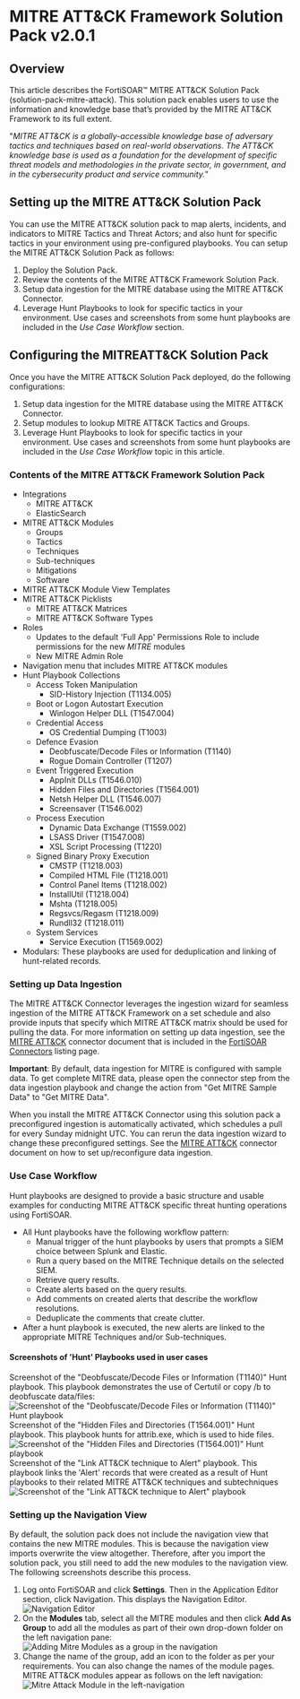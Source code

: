 
# MITRE ATT&CK Framework Solution Pack v2.0.1

## Overview

This article describes the FortiSOAR™ MITRE ATT&CK Solution Pack (solution-pack-mitre-attack). This solution pack enables users to use the information and knowledge base that’s provided by the MITRE ATT&CK Framework to its full extent. 

"*MITRE ATT&CK is a globally-accessible knowledge base of adversary tactics and techniques based on real-world observations. The ATT&CK knowledge base is used as a foundation for the development of specific threat models and methodologies in the private sector, in government, and in the cybersecurity product and service community.*"

## Setting up the MITRE ATT&CK Solution Pack

You can use the MITRE ATT&CK solution pack to map alerts, incidents, and indicators to MITRE Tactics and Threat Actors; and also hunt for specific tactics in your environment using pre-configured playbooks.
You can setup the MITRE ATT&CK Solution Pack as follows:

1. Deploy the Solution Pack.
2. Review the contents of the MITRE ATT&CK Framework Solution Pack.
3. Setup data ingestion for the MITRE database using the MITRE ATT&amp;CK Connector.
4. Leverage Hunt Playbooks to look for specific tactics in your environment. Use cases and screenshots from some hunt playbooks are included in the *Use Case Workflow* section.

## Configuring the MITREATT&CK Solution Pack

Once you have the MITRE ATT&CK Solution Pack deployed, do the following configurations:

1. Setup data ingestion for the MITRE database using the MITRE ATT&CK Connector.
2. Setup modules to lookup MITRE ATT&CK Tactics and Groups. 
3. Leverage Hunt Playbooks to look for specific tactics in your environment. Use cases and screenshots from some hunt playbooks are included in the *Use Case Workflow* topic in this article.

### Contents of the MITRE ATT&CK Framework Solution Pack

- Integrations
    - MITRE ATT&CK
    - ElasticSearch
- MITRE ATT&CK Modules
    - Groups
    - Tactics
    - Techniques
    - Sub-techniques
    - Mitigations
    - Software
- MITRE ATT&CK Module View Templates
- MITRE ATT&CK Picklists
    - MITRE ATT&amp;CK Matrices
    - MITRE ATT&CK Software Types
- Roles
    - Updates to the default 'Full App' Permissions Role to include permissions for the new *MITRE* modules
    - New MITRE Admin Role
- Navigation menu that includes MITRE ATT&amp;CK modules
- Hunt Playbook Collections
    - Access Token Manipulation
        - SID-History Injection (T1134.005)
    - Boot or Logon Autostart Execution
        - Winlogon Helper DLL (T1547.004)
    - Credential Access
        - OS Credential Dumping (T1003)
    - Defence Evasion
        - Deobfuscate/Decode Files or Information (T1140)
        - Rogue Domain Controller (T1207)
    - Event Triggered Execution
        - AppInit DLLs (T1546.010)
        - Hidden Files and Directories (T1564.001)
        - Netsh Helper DLL (T1546.007)
        - Screensaver (T1546.002)
    - Process Execution
        - Dynamic Data Exchange (T1559.002)
        - LSASS Driver (T1547.008)
        - XSL Script Processing (T1220)
    - Signed Binary Proxy Execution
        - CMSTP (T1218.003)
        - Compiled HTML File (T1218.001)
        - Control Panel Items (T1218.002)
        - InstallUtil (T1218.004)
        - Mshta (T1218.005)
        - Regsvcs/Regasm (T1218.009)
        - Rundll32 (T1218.011)
    - System Services
        - Service Execution (T1569.002)
- Modulars: These playbooks are used for deduplication and linking of hunt-related records.

### Setting up Data Ingestion

The MITRE ATT&CK Connector leverages the ingestion wizard for seamless ingestion of the MITRE ATT&CK Framework on a set schedule and also provide inputs that specify which MITRE ATT&CK matrix should be used for pulling the data. For more information on setting up data ingestion, see the [MITRE ATT&CK](https://docs.fortinet.com/document/fortisoar/2.0.0/mitre-att-ck/149/mitre-att-amp-ck-v2-0-0) connector document that is included in the [FortiSOAR Connectors](https://docs.fortinet.com/fortisoar/connectors) listing page.

**Important**: By default, data ingestion for MITRE is configured with sample data. To get complete MITRE data, please open the connector step from the data ingestion playbook and change the action from "Get MITRE Sample Data" to "Get MITRE Data".

When you install the MITRE ATT&CK Connector using this solution pack a preconfigured ingestion is automatically activated, which schedules a pull for every Sunday midnight UTC. You can rerun the data ingestion wizard to change these preconfigured settings. See the [MITRE ATT&CK](https://docs.fortinet.com/document/fortisoar/2.0.0/mitre-att-ck/149/mitre-att-amp-ck-v2-0-0) connector document on how to set up/reconfigure data ingestion.

### Use Case Workflow

Hunt playbooks are designed to provide a basic structure and usable examples for conducting MITRE ATT&CK specific threat hunting operations using FortiSOAR.

- All Hunt playbooks have the following workflow pattern:
    - Manual trigger of the hunt playbooks by users that prompts a SIEM choice between Splunk and Elastic.
    - Run a query based on the MITRE Technique details on the selected SIEM.
    - Retrieve query results.
    - Create alerts based on the query results.
    - Add comments on created alerts that describe the workflow resolutions.
    - Deduplicate the comments that create clutter.
- After a hunt playbook is executed, the new alerts are linked to the appropriate MITRE Techniques and/or Sub-techniques.

#### Screenshots of 'Hunt' Playbooks used in user cases

Screenshot of the "Deobfuscate/Decode Files or Information (T1140)" Hunt playbook. This playbook demonstrates the use of Certutil or copy /b to deobfuscate data/files:  
![Screenshot of the "Deobfuscate/Decode Files or Information (T1140)" Hunt playbook](screenshots/screenshot_3.png)
Screenshot of the "Hidden Files and Directories (T1564.001)" Hunt playbook. This playbook hunts for attrib.exe, which is used to hide files.  
![Screenshot of the "Hidden Files and Directories (T1564.001)" Hunt playbook](screenshots/screenshot_4.png) 
Screenshot of the "Link ATT&CK technique to Alert" playbook. This playbook links the 'Alert' records that were created as a result of Hunt playbooks to their related MITRE ATT&CK techniques and subtechniques  
![Screenshot of the "Link ATT&CK technique to Alert" playbook](screenshots/screenshot_5.png) 

### Setting up the Navigation View

By default, the solution pack does not include the navigation view that contains the new MITRE modules. This is because the navigation view imports overwrite the view altogether. Therefore, after you import the solution pack, you still need to add the new modules to the navigation view. The following screenshots describe this process.

1. Log onto FortiSOAR and click **Settings**. Then in the Application Editor section, click Navigation. This displays the Navigation Editor.  
   ![Navigation Editor](screenshots/screenshot_6.png)
2. On the **Modules** tab, select all the MITRE modules and then click **Add As Group** to add all the modules as part of their own drop-down folder on the left navigation pane:  
    ![Adding Mitre Modules as a group in the navigation](screenshots/screenshot_7.png)
3. Change the name of the group, add an icon to the folder as per your requirements. You can also change the names of the module pages. MITRE ATT&CK modules appear as follows on the left navigation:  
   ![Mitre Attack Module in the left-navigation](screenshots/screenshot_8.png)
